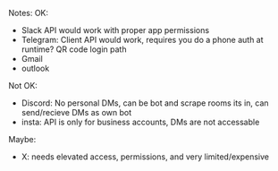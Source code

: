


Notes:
OK:
- Slack API would work with proper app permissions
- Telegram: Client API would work, requires you do a phone auth at runtime?
    QR code login path
- Gmail
- outlook

Not OK:
- Discord: No personal DMs, can be bot and scrape rooms its in, can send/recieve DMs as own bot
- insta: API is only for business accounts, DMs are not accessable

Maybe: 
- X: needs elevated access, permissions, and very limited/expensive

